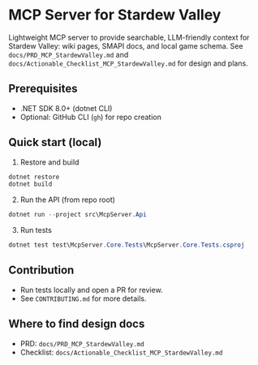 # MCP Server for Stardew Valley

Lightweight MCP server to provide searchable, LLM-friendly context for Stardew Valley: wiki pages, SMAPI docs, and local game schema. See `docs/PRD_MCP_StardewValley.md` and `docs/Actionable_Checklist_MCP_StardewValley.md` for design and plans.

## Prerequisites
- .NET SDK 8.0+ (dotnet CLI)
- Optional: GitHub CLI (`gh`) for repo creation

## Quick start (local)

1. Restore and build

```powershell
dotnet restore
dotnet build
```

2. Run the API (from repo root)

```powershell
dotnet run --project src\McpServer.Api
```

3. Run tests

```powershell
dotnet test test\McpServer.Core.Tests\McpServer.Core.Tests.csproj
```

## Contribution
- Run tests locally and open a PR for review.
- See `CONTRIBUTING.md` for more details.

## Where to find design docs
- PRD: `docs/PRD_MCP_StardewValley.md`
- Checklist: `docs/Actionable_Checklist_MCP_StardewValley.md`

